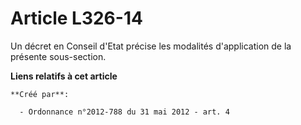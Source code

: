 # Article L326-14

Un décret en Conseil d'Etat précise les modalités d'application de la présente sous-section.

**Liens relatifs à cet article**

	**Créé par**:

	  - Ordonnance n°2012-788 du 31 mai 2012 - art. 4

